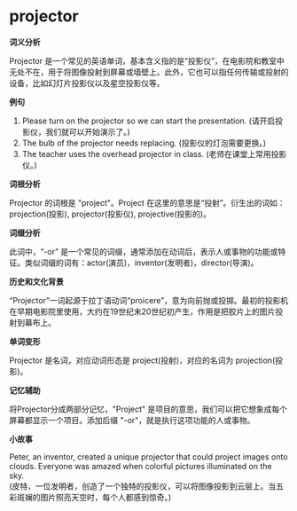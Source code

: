 # projector

**词义分析**

  

Projector 是一个常见的英语单词，基本含义指的是“投影仪”，在电影院和教室中无处不在，用于将图像投射到屏幕或墙壁上。此外，它也可以指任何传输或投射的设备，比如幻灯片投影仪以及星空投影仪等。

  

**例句**

  

1.  Please turn on the projector so we can start the presentation. (请开启投影仪，我们就可以开始演示了。)
2.  The bulb of the projector needs replacing. (投影仪的灯泡需要更换。)
3.  The teacher uses the overhead projector in class. (老师在课堂上常用投影仪。)

  

**词根分析**

  

Projector 的词根是 "project"。Project 在这里的意思是“投射”。衍生出的词如：projection(投影), projector(投影仪), projective(投影的)。

  

**词缀分析**

  

此词中，“-or” 是一个常见的词缀，通常添加在动词后，表示人或事物的功能或特征。类似词缀的词有：actor(演员)，inventor(发明者)，director(导演)。

  

**历史和文化背景**

  

“Projector”一词起源于拉丁语动词“proicere”，意为向前抛或投掷。最初的投影机在早期电影院里使用，大约在19世纪末20世纪初产生，作用是把胶片上的图片投射到幕布上。

  

**单词变形**

  

Projector 是名词，对应动词形态是 project(投射)，对应的名词为 projection(投影)。

  

**记忆辅助**

  

将Projector分成两部分记忆，"Project" 是项目的意思，我们可以把它想象成每个屏幕都显示一个项目。添加后缀 "-or"，就是执行这项功能的人或事物。

  

**小故事**

  

Peter, an inventor, created a unique projector that could project images onto clouds. Everyone was amazed when colorful pictures illuminated on the sky.  
(皮特，一位发明者，创造了一个独特的投影仪，可以将图像投影到云层上。当五彩斑斓的图片照亮天空时，每个人都感到惊奇。)
